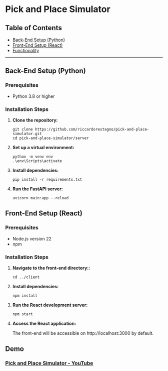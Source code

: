 # Pick and Place Simulator

## Table of Contents
- [Back-End Setup (Python)](#back-end-setup-python)
- [Front-End Setup (React)](#front-end-setup-react)
- [Functionality](#functionality)

---

## Back-End Setup (Python)

### Prerequisites
- Python 3.8 or higher

### Installation Steps

1. **Clone the repository:**

   ```
   git clone https://github.com/riccardorestagno/pick-and-place-simulator.git
   cd pick-and-place-simulator/server
   ```
2. **Set up a virtual environment:**

    ```
    python -m venv env
   .\env\Scripts\activate
    ```
3. **Install dependencies:**

    ```
    pip install -r requirements.txt
    ```

4. **Run the FastAPI server:**
    ```
    uvicorn main:app --reload
    ```
   
## Front-End Setup (React)

### Prerequisites
- Node.js version 22
- npm

### Installation Steps

1. **Navigate to the front-end directory::**

   ```
   cd ../client
   ```

2. **Install dependencies:**

    ```
    npm install
    ```

3. **Run the React development server:**
    ```
    npm start
    ```
4. **Access the React application:**

   The front-end will be accessible on http://localhost:3000 by default.
   

## Demo

### [Pick and Place Simulator - YouTube](https://www.youtube.com/watch?v=Qj9wv73TStY)
